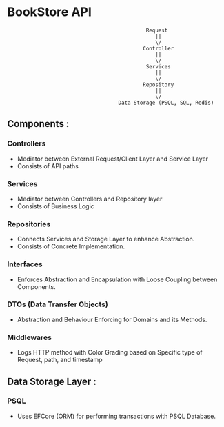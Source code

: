 # BookStore API

                                                 Request
                                                    ||
                                                    \/
                                                Controller
                                                    ||
                                                    \/
                                                 Services
                                                    ||
                                                    \/
                                                Repository
                                                    ||
                                                    \/
                                        Data Storage (PSQL, SQL, Redis)


## Components :

### Controllers
* Mediator between External Request/Client Layer and Service Layer
* Consists of API paths

### Services
* Mediator between Controllers and Repository layer
* Consists of Business Logic

### Repositories 
* Connects Services and Storage Layer to enhance Abstraction.
* Consists of Concrete Implementation.

### Interfaces
* Enforces Abstraction and Encapsulation with Loose Coupling between Components.

### DTOs (Data Transfer Objects)
* Abstraction and Behaviour Enforcing for Domains and its Methods.

### Middlewares
* Logs HTTP method with Color Grading based on Specific type of Request, path, and timestamp 

## Data Storage Layer :

### PSQL 
* Uses EFCore (ORM) for performing transactions with PSQL Database.

